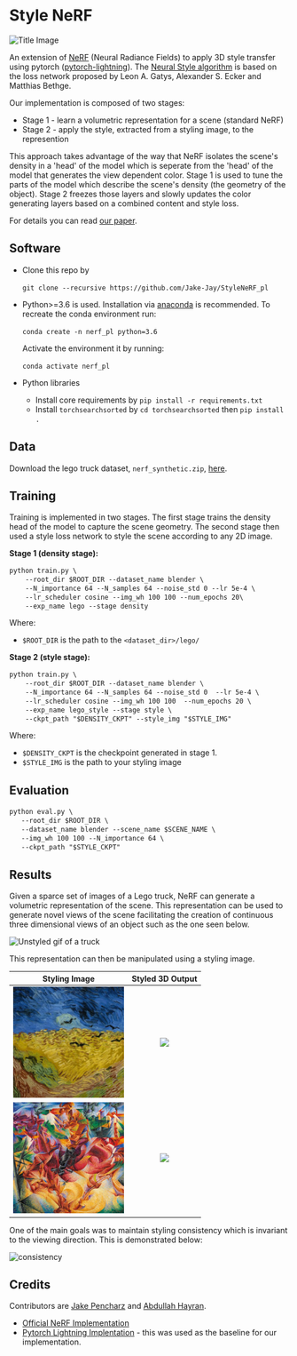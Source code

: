 # Style NeRF

![Title Image](../assets/title_figure.png?raw=true) 

An extension of [NeRF](https://arxiv.org/pdf/2003.08934.pdf) (Neural Radiance Fields) to apply 3D style transfer using pytorch ([pytorch-lightning](https://github.com/PyTorchLightning/pytorch-lightning)). The [Neural Style algorithm](https://arxiv.org/abs/1508.06576) is based on the loss network proposed by Leon A. Gatys, Alexander S. Ecker and Matthias Bethge.

Our implementation is composed of two stages:
* Stage 1 - learn a volumetric representation for a scene (standard NeRF)
* Stage 2 - apply the style, extracted from a styling image, to the represention

This approach takes advantage of the way that NeRF isolates the scene's density in a 'head' of the model which is seperate from the 'head' of the model that generates the view dependent color. Stage 1 is used to tune the parts of the model which describe the scene's density (the geometry of the object). Stage 2 freezes those layers and slowly updates the color generating layers based on a combined content and style loss.

For details you can read [our paper](./assets/adl4cv_stylenerf.pdf).

## Software

* Clone this repo by

    ```git clone --recursive https://github.com/Jake-Jay/StyleNeRF_pl```
* Python>=3.6 is used. Installation via [anaconda](https://www.anaconda.com/distribution/) is recommended. To recreate the conda environment run:

    ```conda create -n nerf_pl python=3.6``` 

    Activate the environment it by running:
    
    ```conda activate nerf_pl```
* Python libraries
    * Install core requirements by `pip install -r requirements.txt`
    * Install `torchsearchsorted` by `cd torchsearchsorted` then `pip install .`

## Data

Download the lego truck dataset, `nerf_synthetic.zip`, [here](https://drive.google.com/drive/folders/128yBriW1IG_3NJ5Rp7APSTZsJqdJdfc1).


## Training

Training is implemented in two stages. The first stage trains the density head of the model to capture the scene geometry. The second stage then used a style loss network to style the scene according to any 2D image.

**Stage 1 (density stage):**
```
python train.py \
    --root_dir $ROOT_DIR --dataset_name blender \
    --N_importance 64 --N_samples 64 --noise_std 0 --lr 5e-4 \
    --lr_scheduler cosine --img_wh 100 100 --num_epochs 20\
    --exp_name lego --stage density
```
Where:
* `$ROOT_DIR` is the path to the `<dataset_dir>/lego/`


**Stage 2 (style stage):**
```
python train.py \
    --root_dir $ROOT_DIR --dataset_name blender \
    --N_importance 64 --N_samples 64 --noise_std 0  --lr 5e-4 \
    --lr_scheduler cosine --img_wh 100 100  --num_epochs 20 \
    --exp_name lego_style --stage style \
    --ckpt_path "$DENSITY_CKPT" --style_img "$STYLE_IMG"
```
Where:
* `$DENSITY_CKPT` is the checkpoint generated in stage 1.
* `$STYLE_IMG` is the path to your styling image

## Evaluation

```
python eval.py \
   --root_dir $ROOT_DIR \
   --dataset_name blender --scene_name $SCENE_NAME \
   --img_wh 100 100 --N_importance 64 \
   --ckpt_path "$STYLE_CKPT"
```

## Results

Given a sparce set of images of a Lego truck, NeRF can generate a volumetric representation of the scene. This representation can be used to generate novel views of the scene facilitating the creation of continuous three dimensional views of an object such as the one seen below.

![Unstyled gif of a truck](../assets/nostyle.gif?raw=true) 

This representation can then be manipulated using a styling image.


Styling Image             |  Styled 3D Output
:-------------------------:|:-------------------------:
<img src="./assets/wheatfield.jpg" alt="van_gogh" width="200"/>  |  ![](../assets/wheatfield.gif?raw=true)
<img src="./assets/boccioni.jpg" alt="van_gogh" width="200"/> | ![](../assets/boccioni.gif?raw=true)


One of the main goals was to maintain styling consistency which is invariant to the viewing direction. This is demonstrated below:

![consistency](../assets/consistency.png?raw=true)

## Credits
Contributors are [Jake Pencharz](https://github.com/Jake-Jay/) and 
[Abdullah Hayran](https://github.com/abhayran).



* [Official NeRF Implementation](https://github.com/bmild/nerf)
* [Pytorch Lightning Implentation](https://github.com/kwea123/nerf_pl) - this was used as the baseline for our implementation.
